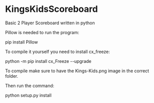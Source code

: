 # KingsKidsScoreboard
Basic 2 Player Scoreboard written in python

Pillow is needed to run the program:

pip install Pillow

To compile it yourself you need to install cx_freeze:

python -m pip install cx_Freeze --upgrade
 
To compile  make sure to have the Kings-Kids.png image in the correct folder.

Then run the command:

python setup.py install
